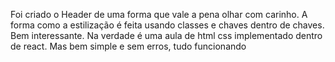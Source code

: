 Foi criado o Header de uma forma que vale a pena olhar com carinho. A forma como a estilização é feita usando classes
e chaves dentro de chaves. Bem interessante. Na verdade é uma aula de html css implementado dentro de react. Mas bem simple e sem erros, tudo funcionando

